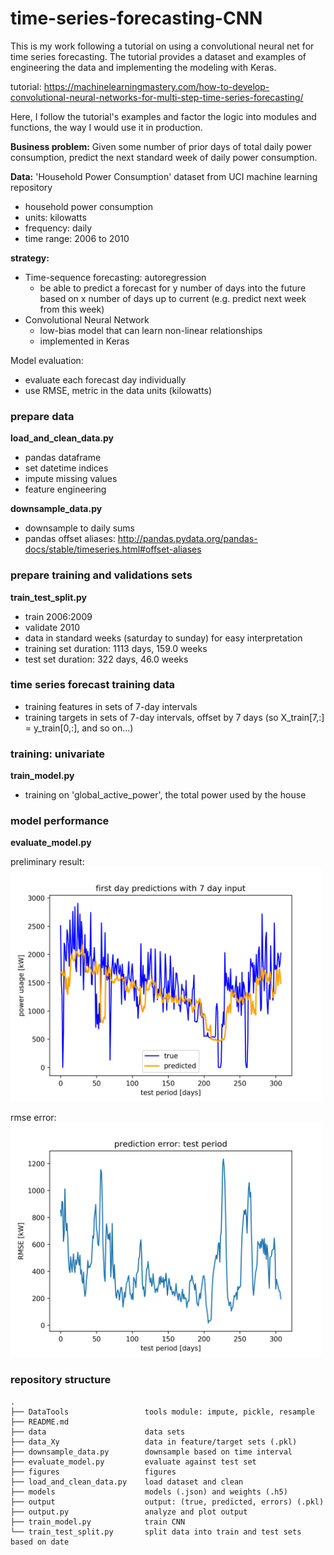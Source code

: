 # time-series-forecasting-CNN
This is my work following a tutorial on using a convolutional neural net for time series forecasting. The tutorial provides a dataset and examples of engineering the data and implementing the modeling with Keras.

tutorial: https://machinelearningmastery.com/how-to-develop-convolutional-neural-networks-for-multi-step-time-series-forecasting/

Here, I follow the tutorial's examples and factor the logic into modules and functions, the way I would use it in production.

__Business problem:__
Given some number of prior days of total daily power consumption, predict the next standard week of daily power consumption.

__Data:__ 'Household Power Consumption' dataset from UCI machine learning repository
  - household power consumption
  - units: kilowatts
  - frequency: daily
  - time range: 2006 to 2010

__strategy:__
  - Time-sequence forecasting: autoregression
      - be able to predict a forecast for y number of days into the future based on x number of days up to current (e.g. predict next week from this week)
  - Convolutional Neural Network
      - low-bias model that can learn non-linear relationships
      - implemented in Keras

Model evaluation:
  - evaluate each forecast day individually
  - use RMSE, metric in the data units (kilowatts)

### prepare data  
__load_and_clean_data.py__
  - pandas dataframe
  - set datetime indices
  - impute missing values
  - feature engineering

__downsample_data.py__
  - downsample to daily sums
  - pandas offset aliases: http://pandas.pydata.org/pandas-docs/stable/timeseries.html#offset-aliases

### prepare training and validations sets
__train_test_split.py__
  - train 2006:2009
  - validate 2010
  - data in standard weeks (saturday to sunday) for easy interpretation
  - training set duration: 1113 days, 159.0 weeks
  - test set duration: 322 days, 46.0 weeks

### time series forecast training data
  - training features in sets of 7-day intervals
  - training targets in sets of 7-day intervals, offset by 7 days (so X_train[7,:] = y_train[0,:], and so on...)

### training: univariate
__train_model.py__
  - training on 'global_active_power', the total power used by the house

### model performance
__evaluate_model.py__

preliminary result:
<img alt="output 1" src="/figures/output_1_predictions.png" width='500'>

rmse error:
<img alt="rmse 1" src="/figures/output_1_rmse.png" width='500'>

### repository structure
~~~
.
├── DataTools                 tools module: impute, pickle, resample
├── README.md
├── data                      data sets
├── data_Xy                   data in feature/target sets (.pkl)
├── downsample_data.py        downsample based on time interval
├── evaluate_model.py         evaluate against test set
├── figures                   figures
├── load_and_clean_data.py    load dataset and clean
├── models                    models (.json) and weights (.h5)
├── output                    output: (true, predicted, errors) (.pkl)
├── output.py                 analyze and plot output
├── train_model.py            train CNN
└── train_test_split.py       split data into train and test sets based on date
~~~
